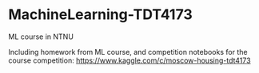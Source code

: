 # MachineLearning-TDT4173
ML course in NTNU

Including homework from ML course, and competition notebooks for the course competition: https://www.kaggle.com/c/moscow-housing-tdt4173
